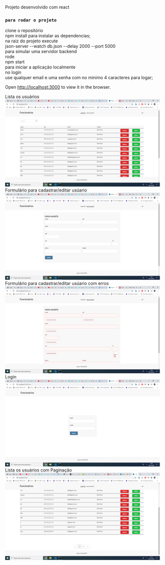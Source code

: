 Projeto desenvolvido com react

### `para rodar o projeto`
<div>clone o repositório</div>
<div>npm install para instalar as dependencias;</div>
<div>na raiz do projeto execute</div>
<div>json-server --watch db.json --delay 2000 --port 5000</div>
 <div>para simular uma servidor backend</div>
  <div>rode  </div>
 <div>npm start </div>
 <div>para iniciar a aplicação localmente </div>


<div>no login </div>
<div>use qualquer email e uma senha com no minimo 4 caracteres para logar;</div>

Open [http://localhost:3000](http://localhost:3000) to view it in the browser.
<div>Lista os usuários</div>
<img src='imagesReadme/captura1.png'/>
<div>Formulário para cadastrar/editar usúario</div>
<img src='imagesReadme/captura2.png'/>
<div>Formulário para cadastrar/editar usúario com erros</div>
<img src='imagesReadme/captura3.png'/>
<div>Login</div>
<img src='imagesReadme/captura4.png'/>
<div>Lista os usuários com Paginação</div>
<img src='imagesReadme/captura5.png'/>

